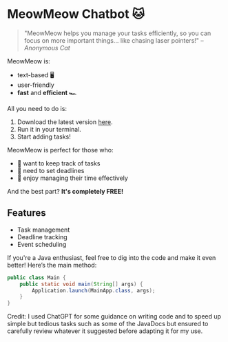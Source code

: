 # MeowMeow Chatbot 🐱

> "MeowMeow helps you manage your tasks efficiently, so you can focus on more important things... like chasing laser pointers!" – _Anonymous Cat_

MeowMeow is:

- text-based 🖥️
- user-friendly
- **fast** and **efficient** 🏎️

All you need to do is:

1. Download the latest version [here](https://github.com/PrishaVP/ip).
2. Run it in your terminal.
3. Start adding tasks!

MeowMeow is perfect for those who:

- 🐾 want to keep track of tasks
- 🐾 need to set deadlines
- 🐾 enjoy managing their time effectively

And the best part? **It's completely FREE!**

## Features

- Task management
- Deadline tracking
- Event scheduling

If you're a Java enthusiast, feel free to dig into the code and make it even better! Here’s the main method:

```java
public class Main {
    public static void main(String[] args) {
        Application.launch(MainApp.class, args);
    }
}
```

Credit: I used ChatGPT for some guidance on writing code and to speed up simple but tedious tasks such as some of 
the JavaDocs but ensured to carefully review whatever it suggested before adapting it for my use.
